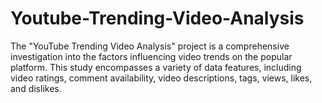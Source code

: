 # Youtube-Trending-Video-Analysis


The "YouTube Trending Video Analysis" project is a comprehensive investigation into the factors influencing video trends on the popular platform. This study encompasses a variety of data features, including video ratings, comment availability, video descriptions, tags, views, likes, and dislikes.


